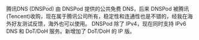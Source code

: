 腾讯DNS (DNSPod)
由 DNSPod 提供的公共免费 DNS，后来 DNSPod 被腾讯(Tencent)收购，现在属于腾讯公司所有，稳定性和连通性也是不错的，经我在海外好友测试反馈，海外也可以使用。
DNSPod 除了 IPv4，现在同时支持 IPv6 DNS 和 DoT/DoH 服务。新增加了 DoT/DoH 的 IP 版。